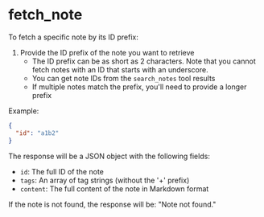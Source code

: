 # fetch_note

To fetch a specific note by its ID prefix:

1. Provide the ID prefix of the note you want to retrieve
   - The ID prefix can be as short as 2 characters.
     Note that you cannot fetch notes with an ID that starts with an underscore.
   - You can get note IDs from the `search_notes` tool results
   - If multiple notes match the prefix, you'll need to provide a longer prefix

Example:
```json
{
  "id": "a1b2"
}
```

The response will be a JSON object with the following fields:
- `id`: The full ID of the note
- `tags`: An array of tag strings (without the '+' prefix)
- `content`: The full content of the note in Markdown format

If the note is not found, the response will be: "Note not found."